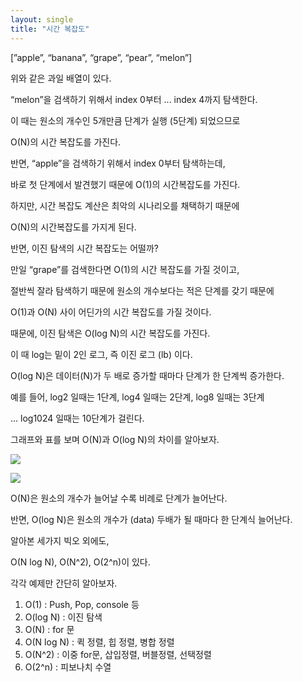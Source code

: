 ```yaml
---
layout: single
title: "시간 복잡도"
---
```


[”apple”, “banana”, “grape”, “pear”, “melon”]

위와 같은 과일 배열이 있다.

“melon”을 검색하기 위해서 index 0부터 ... index 4까지 탐색한다.

이 때는 원소의 개수인 5개만큼 단계가 실행 (5단계) 되었으므로

O(N)의 시간 복잡도를 가진다.

반면, “apple”을 검색하기 위해서 index 0부터 탐색하는데,

바로 첫 단계에서 발견했기 때문에 O(1)의 시간복잡도를 가진다.

하지만, 시간 복잡도 계산은 최악의 시나리오를 채택하기 때문에

O(N)의 시간복잡도를 가지게 된다.

반면, 이진 탐색의 시간 복잡도는 어떨까?

만일 “grape”를 검색한다면 O(1)의 시간 복잡도를 가질 것이고,

절반씩 잘라 탐색하기 때문에 원소의 개수보다는 적은 단계를 갖기 때문에

O(1)과 O(N) 사이 어딘가의 시간 복잡도를 가질 것이다.

때문에, 이진 탐색은 O(log N)의 시간 복잡도를 가진다.

이 때 log는 밑이 2인 로그, 즉 이진 로그 (lb) 이다.

O(log N)은 데이터(N)가 두 배로 증가할 때마다 단계가 한 단계씩 증가한다.

예를 들어, log2 일때는 1단계, log4 일때는 2단계, log8 일때는 3단계

... log1024 일때는 10단계가 걸린다.

그래프와 표를 보며 O(N)과 O(log N)의 차이를 알아보자.

![](https://images.velog.io/images/skagns211/post/7fd2823b-2e2a-4fa3-83e5-aa1ca26e404c/%E1%84%89%E1%85%B3%E1%84%8F%E1%85%B3%E1%84%85%E1%85%B5%E1%86%AB%E1%84%89%E1%85%A3%E1%86%BA%202022-03-03%2000.56.14.png)

![](https://images.velog.io/images/skagns211/post/8c0c03e0-f384-4131-be70-54b7c1dcfb4a/%E1%84%89%E1%85%B3%E1%84%8F%E1%85%B3%E1%84%85%E1%85%B5%E1%86%AB%E1%84%89%E1%85%A3%E1%86%BA%202022-03-03%2000.55.59.png)

O(N)은 원소의 개수가 늘어날 수록 비례로 단계가 늘어난다.

반면, O(log N)은 원소의 개수가 (data) 두배가 될 때마다 한 단계식 늘어난다.

알아본 세가지 빅오 외에도,

O(N log N), O(N^2), O(2^n)이 있다.

각각 예제만 간단히 알아보자.

1. O(1) : Push, Pop, console 등
2. O(log N) : 이진 탐색
3. O(N) : for 문
4. O(N log N) : 퀵 정렬, 힙 정렬, 병합 정렬
5. O(N^2) : 이중 for문, 삽입정렬, 버블정렬, 선택정렬
6. O(2^n) : 피보나치 수열

